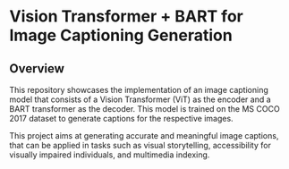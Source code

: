 # Vision Transformer + BART for Image Captioning Generation

## Overview
This repository showcases the implementation of an image captioning model that consists of a Vision Transformer (ViT) as the encoder and a BART transformer as the decoder. This model is trained on the MS COCO 2017 dataset to generate captions for the respective images.

This project aims at generating accurate and meaningful image captions, that can be applied in tasks such as visual storytelling, accessibility for visually impaired individuals, and multimedia indexing.
